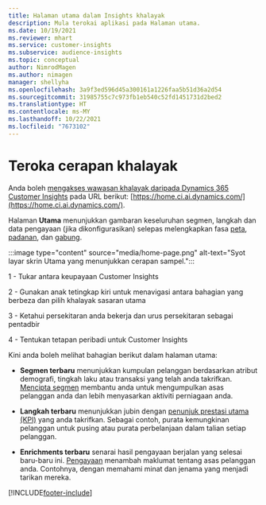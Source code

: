 ```yaml
---
title: Halaman utama dalam Insights khalayak
description: Mula terokai aplikasi pada Halaman utama.
ms.date: 10/19/2021
ms.reviewer: mhart
ms.service: customer-insights
ms.subservice: audience-insights
ms.topic: conceptual
author: NimrodMagen
ms.author: nimagen
manager: shellyha
ms.openlocfilehash: 3a9f3ed596d45a300161a1226faa5b51d36a2d54
ms.sourcegitcommit: 31985755c7c973fb1eb540c52fd1451731d2bed2
ms.translationtype: HT
ms.contentlocale: ms-MY
ms.lasthandoff: 10/22/2021
ms.locfileid: "7673102"
---
```

# <a name="explore-audience-insights"></a>Teroka cerapan khalayak

Anda boleh [mengakses wawasan khalayak daripada Dynamics 365 Customer Insights](https://home.ci.ai.dynamics.com/) pada URL berikut: [https://home.ci.ai.dynamics.com/](https://home.ci.ai.dynamics.com/).

Halaman **Utama** menunjukkan gambaran keseluruhan segmen, langkah dan data pengayaan (jika dikonfigurasikan) selepas melengkapkan fasa [peta](map-entities.md), [padanan](match-entities.md), dan [gabung](merge-entities.md).

:::image type="content" source="media/home-page.png" alt-text="Syot layar skrin Utama yang menunjukkan cerapan sampel.":::

1 - Tukar antara keupayaan Customer Insights 

2 - Gunakan anak tetingkap kiri untuk menavigasi antara bahagian yang berbeza dan pilih khalayak sasaran utama

3 - Ketahui persekitaran anda bekerja dan urus persekitaran sebagai pentadbir

4 - Tentukan tetapan peribadi untuk Customer Insights

Kini anda boleh melihat bahagian berikut dalam halaman utama:

- **Segmen terbaru** menunjukkan kumpulan pelanggan berdasarkan atribut demografi, tingkah laku atau transaksi yang telah anda takrifkan. [Mencipta segmen](segments.md) membantu anda untuk mengumpulkan asas pelanggan anda dan lebih menyasarkan aktiviti perniagaan anda.

- **Langkah terbaru** menunjukkan jubin dengan [penunjuk prestasi utama (KPI)](measures.md) yang anda takrifkan. Sebagai contoh, purata kemungkinan pelanggan untuk pusing atau purata perbelanjaan dalam talian setiap pelanggan.

- **Enrichments terbaru** senarai hasil pengayaan berjalan yang selesai baru-baru ini. [Pengayaan](enrichment-hub.md) menambah maklumat tentang asas pelanggan anda. Contohnya, dengan memahami minat dan jenama yang menjadi tarikan mereka.


[!INCLUDE[footer-include](../includes/footer-banner.md)]
